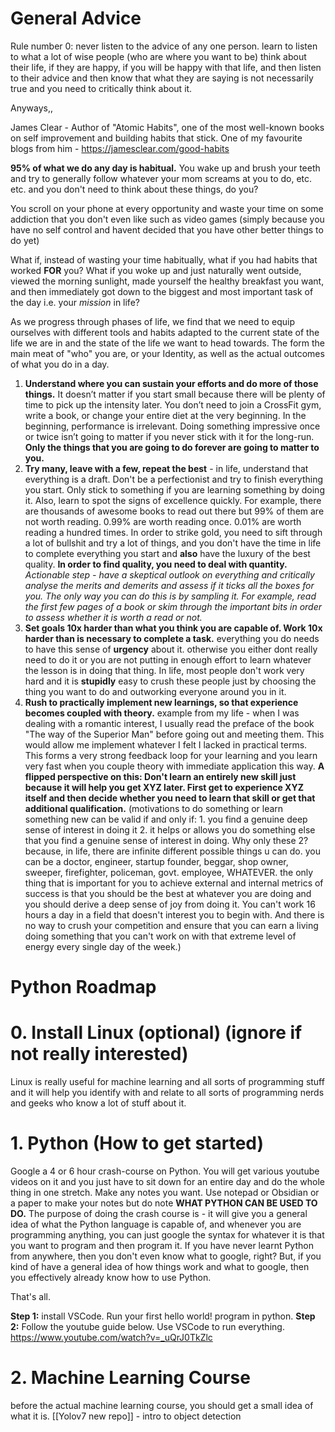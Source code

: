 # General Advice
Rule number 0: never listen to the advice of any one person. learn to listen to what a lot of wise people (who are where you want to be) think about their life, if they are happy, if you will be happy with that life, and then listen to their advice and then know that what they are saying is not necessarily true and you need to critically think about it.

Anyways,,

James Clear - Author of "Atomic Habits", one of the most well-known books on self improvement and building habits that stick. One of my favourite blogs from him - https://jamesclear.com/good-habits

**95% of what we do any day is habitual.** You wake up and brush your teeth and try to generally follow whatever your mom screams at you to do, etc. etc. and you don't need to think about these things, do you?

You scroll on your phone at every opportunity and waste your time on some addiction that you don't even like such as video games (simply because you have no self control and havent decided that you have other better things to do yet)

What if, instead of wasting your time habitually, what if you had habits that worked **FOR** you? What if you woke up and just naturally went outside, viewed the morning sunlight, made yourself the healthy breakfast you want, and then immediately got down to the biggest and most important task of the day i.e. your *mission* in life?

As we progress through phases of life, we find that we need to equip ourselves with different tools and habits adapted to the current state of the life we are in and the state of the life we want to head towards. The form the main meat of "who" you are, or your Identity, as well as the actual outcomes of what you do in a day.

1. **Understand where you can sustain your efforts and do more of those things.** It doesn’t matter if you start small because there will be plenty of time to pick up the intensity later. You don’t need to join a CrossFit gym, write a book, or change your entire diet at the very beginning. In the beginning, performance is irrelevant. Doing something impressive once or twice isn’t going to matter if you never stick with it for the long-run. **Only the things that you are going to do forever are going to matter to you.**
2. **Try many, leave with a few, repeat the best** - in life, understand that everything is a draft. Don't be a perfectionist and try to finish everything you start. Only stick to something if you are learning something by doing it. Also, learn to spot the signs of excellence quickly. For example, there are thousands of awesome books to read out there but 99% of them are not worth reading. 0.99% are worth reading once. 0.01% are worth reading a hundred times. In order to strike gold, you need to sift through a lot of bullshit and try a lot of things, and you don't have the time in life to complete everything you start and **also** have the luxury of the best quality. **In order to find quality, you need to deal with quantity.** *Actionable step - have a skeptical outlook on everything and critically analyse the merits and demerits and assess if it ticks all the boxes for you. The only way you can do this is by sampling it. For example, read the first few pages of a book or skim through the important bits in order to assess whether it is worth a read or not.*
3. **Set goals 10x harder than what you think you are capable of. Work 10x harder than is necessary to complete a task.** everything you do needs to have this sense of **urgency** about it. otherwise you either dont really need to do it or you are not putting in enough effort to learn whatever the lesson is in doing that thing. In life, most people don't work very hard and it is **stupidly** easy to crush these people just by choosing the thing you want to do and outworking everyone around you in it.
4. **Rush to practically implement new learnings, so that experience becomes coupled with theory.** example from my life - when I was dealing with a romantic interest, I usually read the preface of the book "The way of the Superior Man" before going out and meeting them. This would allow me implement whatever I felt I lacked in practical terms. This forms a very strong feedback loop for your learning and you learn very fast when you couple theory with immediate application this way. **A flipped perspective on this: Don't learn an entirely new skill just because it will help you get XYZ later. First get to experience XYZ itself and then decide whether you need to learn that skill or get that additional qualification.**
	(motivations to do something or learn something new can be valid if and only if: 1. you find a genuine deep sense of interest in doing it 2. it helps or allows you do something else that you find a genuine sense of interest in doing. Why only these 2? because, in life, there are infinite different possible things u can do. you can be a doctor, engineer, startup founder, beggar, shop owner, sweeper, firefighter, policeman, govt. employee, WHATEVER. the only thing that is important for you to achieve external and internal metrics of success is that you should be the best at whatever you are doing and you should derive a deep sense of joy from doing it. You can't work 16 hours a day in a field that doesn't interest you to begin with. And there is no way to crush your competition and ensure that you can earn a living doing something that you can't work on with that extreme level of energy every single day of the week.)
		



# Python Roadmap

# 0. Install Linux (optional) (ignore if not really interested)
Linux is really useful for machine learning and all sorts of programming stuff and it will help you identify with and relate to all sorts of programming nerds and geeks who know a lot of stuff about it.

# 1. Python (How to get started)
Google a 4 or 6 hour crash-course on Python. You will get various youtube videos on it and you just have to sit down for an entire day and do the whole thing in one stretch. Make any notes you want. Use notepad or Obsidian or a paper to make your notes but do note **WHAT PYTHON CAN BE USED TO DO.**
The purpose of doing the crash course is - it will give you a general idea of what the Python language is capable of, and whenever you are programming anything, you can just google the syntax for whatever it is that you want to program and then program it. If you have never learnt Python from anywhere, then you don't even know what to google, right? But, if you kind of have a general idea of how things work and what to google, then you effectively already know how to use Python.

That's all.

**Step 1:** install VSCode. Run your first hello world! program in python. 
**Step 2:** Follow the youtube guide below. Use VSCode to run everything.
https://www.youtube.com/watch?v=_uQrJ0TkZlc

# 2. Machine Learning Course

before the actual machine learning course, you should get a small idea of what it is.
[[Yolov7 new repo]] - intro to object detection






























































